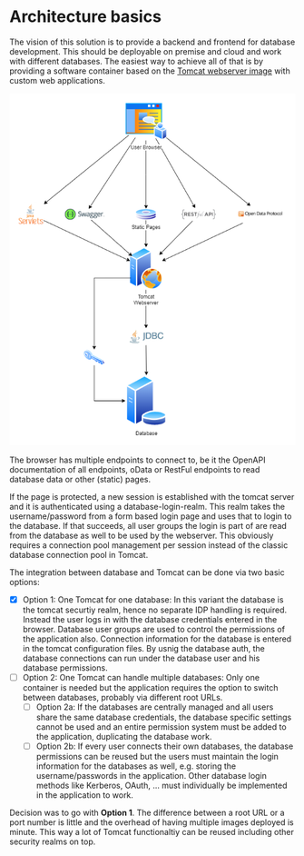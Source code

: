# Architecture basics

The vision of this solution is to provide a backend and frontend for database development. This should be deployable on premise and cloud and work with different databases. The easiest way to achieve all of that is by providing a software container based on the [Tomcat webserver image](https://hub.docker.com/_/tomcat) with custom web applications.

![Architecture Diagram](_media/CICD_Architecture.drawio.png)

The browser has multiple endpoints to connect to, be it the OpenAPI documentation of all endpoints, oData or RestFul endpoints to read database data or other (static) pages.

If the page is protected, a new session is established with the tomcat server and it is authenticated using a database-login-realm. This realm takes the username/password from a form based login page and uses that to login to the database. If that succeeds, all user groups the login is part of are read from the database as well to be used by the webserver. This obviously requires a connection pool management per session instead of the classic database connection pool in Tomcat.

The integration between database and Tomcat can be done via two basic options:

- [x] Option 1: One Tomcat for one database: In this variant the database is the tomcat securtiy realm, hence no separate IDP handling is required. Instead the user logs in with the database credentials entered in the browser. Database user groups are used to control the permissions of the application also. Connection information for the database is entered in the tomcat configuration files. By usnig the database auth, the database connections can run under the database user and his database permissions.
- [ ] Option 2: One Tomcat can handle multiple databases: Only one container is needed but the application requires the option to switch between databases, probably via different root URLs.
  - [ ] Option 2a: If the databases are centrally managed and all users share the same database credentials, the database specific settings cannot be used and an entire permission system must be added to the application, duplicating the database work.
  - [ ] Option 2b: If every user connects their own databases, the database permissions can be reused but the users must maintain the login information for the databases as well, e.g. storing the username/passwords in the application. Other database login methods like Kerberos, OAuth, ... must individually be implemented in the application to work.

Decision was to go with **Option 1**. The difference between a root URL or a port number is little and the overhead of having multiple images deployed is minute. This way a lot of Tomcat functionaltiy can be reused including other security realms on top. 
